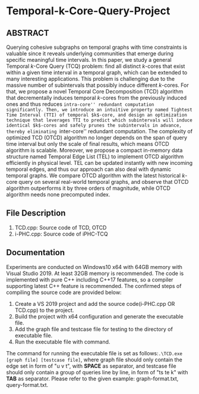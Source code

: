 # Temporal-k-Core-Query-Project

## ABSTRACT

Querying cohesive subgraphs on temporal graphs with time constraints is valuable since it reveals underlying communities that emerge during specific meaningful time intervals. In this paper, we study a general Temporal $k$-Core Query (TCQ) problem: find all distinct $k$-cores that exist within a given time interval in a temporal graph, which can be extended to many interesting applications. This problem is challenging due to the massive number of subintervals that possibly induce different $k$-cores. For that, we propose a novel Temporal Core Decomposition (TCD) algorithm that decrementally induces temporal $k$-cores from the previously induced ones and thus reduces ``intra-core'' redundant computation significantly. Then, we introduce an intuitive property named Tightest Time Interval (TTI) of temporal $k$-core, and design an optimization technique that leverages TTI to predict which subintervals will induce identical $k$-cores and safely prunes the subintervals in advance, thereby eliminating ``inter-core'' redundant computation. The complexity of optimized TCD (OTCD) algorithm no longer depends on the span of query time interval but only the scale of final results, which means OTCD algorithm is scalable. Moreover, we propose a compact in-memory data structure named Temporal Edge List (TEL) to implement OTCD algorithm efficiently in physical level. TEL can be updated instantly with new incoming temporal edges, and thus our approach can also deal with dynamic temporal graphs. We compare OTCD algorithm with the latest historical $k$-core query on several real-world temporal graphs, and observe that OTCD algorithm outperforms it by three orders of magnitude, while OTCD algorithm needs none precomputed index.

## File Description
1. TCD.cpp: Source code of TCD, OTCD
2. i-PHC.cpp: Source code of iPHC-TCQ

## Documentation
Experiments are conducted on Windows10 x64 with 64GB memory with Visual Studio 2019. At least 32GB memory is recommended. The code is implemented with pure C++ including C++17 features, so a compiler supporting latest C++ feature is recommended. The confirmed steps of compiling the source code are provided below:

1. Create a VS 2019 project and add the source code(i-PHC.cpp OR TCD.cpp) to the project.
2. Build the project with x64 configuration and generate the executable file.
3. Add the graph file and testcase file for testing to the directory of executable file.
4. Run the executable file with command.

The command for running the executable file is set as follows:```.\TCD.exe [graph file] [testcase file]```, where graph file should only contain the edge set in form of "u v t", with **SPACE** as separator, and testcase file should only contain a group of queries line by line, in form of "ts te k" with **TAB** as separator. Please refer to the given example: graph-format.txt, query-format.txt.


